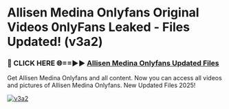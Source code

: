 # Allisen Medina Onlyfans Original Videos 0nlyFans Leaked - Files Updated! (v3a2)

<h3>🔴 CLICK HERE 🌐==►► <a href="https://tinyurl.com/ehrbuxhb" rel="nofollow">Allisen Medina Onlyfans Updated Files</a></h3>

Get Allisen Medina Onlyfans and all content. Now you can access all videos and pictures of Allisen Medina Onlyfans. New Updated Files 2025!

[![v3a2](https://i.imgur.com/lVYEuWS.gif)](https://tinyurl.com/ehrbuxhb)
